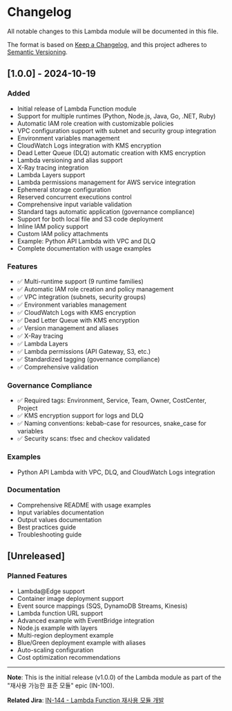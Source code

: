# Changelog

All notable changes to this Lambda module will be documented in this file.

The format is based on [Keep a Changelog](https://keepachangelog.com/en/1.0.0/),
and this project adheres to [Semantic Versioning](https://semver.org/spec/v2.0.0.html).

## [1.0.0] - 2024-10-19

### Added
- Initial release of Lambda Function module
- Support for multiple runtimes (Python, Node.js, Java, Go, .NET, Ruby)
- Automatic IAM role creation with customizable policies
- VPC configuration support with subnet and security group integration
- Environment variables management
- CloudWatch Logs integration with KMS encryption
- Dead Letter Queue (DLQ) automatic creation with KMS encryption
- Lambda versioning and alias support
- X-Ray tracing integration
- Lambda Layers support
- Lambda permissions management for AWS service integration
- Ephemeral storage configuration
- Reserved concurrent executions control
- Comprehensive input variable validation
- Standard tags automatic application (governance compliance)
- Support for both local file and S3 code deployment
- Inline IAM policy support
- Custom IAM policy attachments
- Example: Python API Lambda with VPC and DLQ
- Complete documentation with usage examples

### Features
- ✅ Multi-runtime support (9 runtime families)
- ✅ Automatic IAM role creation and policy management
- ✅ VPC integration (subnets, security groups)
- ✅ Environment variables management
- ✅ CloudWatch Logs with KMS encryption
- ✅ Dead Letter Queue with KMS encryption
- ✅ Version management and aliases
- ✅ X-Ray tracing
- ✅ Lambda Layers
- ✅ Lambda permissions (API Gateway, S3, etc.)
- ✅ Standardized tagging (governance compliance)
- ✅ Comprehensive validation

### Governance Compliance
- ✅ Required tags: Environment, Service, Team, Owner, CostCenter, Project
- ✅ KMS encryption support for logs and DLQ
- ✅ Naming conventions: kebab-case for resources, snake_case for variables
- ✅ Security scans: tfsec and checkov validated

### Examples
- Python API Lambda with VPC, DLQ, and CloudWatch Logs integration

### Documentation
- Comprehensive README with usage examples
- Input variables documentation
- Output values documentation
- Best practices guide
- Troubleshooting guide

## [Unreleased]

### Planned Features
- Lambda@Edge support
- Container image deployment support
- Event source mappings (SQS, DynamoDB Streams, Kinesis)
- Lambda function URL support
- Advanced example with EventBridge integration
- Node.js example with layers
- Multi-region deployment example
- Blue/Green deployment example with aliases
- Auto-scaling configuration
- Cost optimization recommendations

---

**Note**: This is the initial release (v1.0.0) of the Lambda module as part of the "재사용 가능한 표준 모듈" epic (IN-100).

**Related Jira**: [IN-144 - Lambda Function 재사용 모듈 개발](https://ryuqqq.atlassian.net/browse/IN-144)
